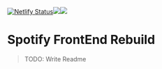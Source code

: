 [![Netlify Status](https://api.netlify.com/api/v1/badges/5eaf9a72-65e8-4007-a03d-51db74f7df06/deploy-status)](https://kwoka-spotify.netlify.app/)<img src="https://badgen.net/badge/icon/typescript?icon=typescript&label"><img src="https://badgen.net/github/commits/ekwoka/spotify-webapp?icon=github">

# Spotify FrontEnd Rebuild

> TODO: Write Readme